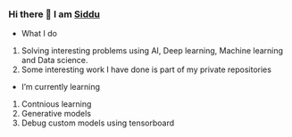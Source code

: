 ### Hi there 👋 I am [Siddu](https://www.linkedin.com/in/swamy-ks-b3739955/)
- What I do

1. Solving interesting problems using AI, Deep learning, Machine learning and Data science.
1. Some interesting work I have done is part of my private repositories

- I’m currently learning
1. Contnious learning
1. Generative models
1. Debug custom models using tensorboard

<!--
**creative-swamy/creative-swamy** is a ✨ _special_ ✨ repository because its `README.md` (this file) appears on your GitHub profile.

Here are some ideas to get you started:


- 🌱 I’m currently learning ...
- 👯 I’m looking to collaborate on ...
- 🤔 I’m looking for help with ...
- 💬 Ask me about ...
- 📫 How to reach me: ...
- 😄 Pronouns: ...
- ⚡ Fun fact: ...
-->
